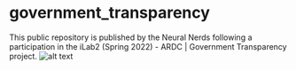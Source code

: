 # government_transparency
This public repository is published by the Neural Nerds following a participation in the iLab2 (Spring 2022) - ARDC | Government Transparency project.
![alt text](https://github.com/ryananalytix/government_transparency/blob/main/NN_project_implementation.png?raw=true)
